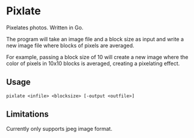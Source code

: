 # Pixlate

Pixelates photos.
Written in Go.

The program will take an image file and a block size as input
and write a new image file where blocks of pixels are averaged.

For example, passing a block size of 10 will create a new image
where the color of pixels in 10x10 blocks is averaged,
creating a pixelating effect.

## Usage

`pixlate <infile> <blocksize> [-output <outfile>]`

## Limitations

Currently only supports jpeg image format.
